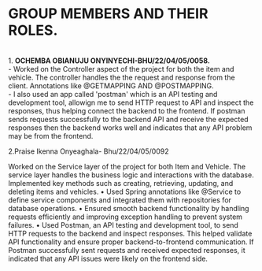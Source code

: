 # **GROUP MEMBERS AND THEIR ROLES.**
<br>
1. <b>OCHEMBA OBIANUJU ONYINYECHI-BHU/22/04/05/0058.</b>
<br>
- Worked on the Controller aspect of the project for both the item and vehicle. The controller handles the the request and response from the client. Annotations like @GETMAPPING AND @POSTMAPPING.
<br>
- I also used an app called 'postman' which is an API testing and development tool, allowign me to send HTTP request to API and inspect the responses, thus helping connect the backend to the frontend. If postman sends requests successfully to the backend API and receive the expected responses then the backend works well and indicates that any API problem may be from the frontend.


2.Praise Ikenna Onyeaghala- Bhu/22/04/05/0092

Worked on the Service layer of the project for both Item and Vehicle. The service layer handles the business logic and interactions with the database. Implemented key methods such as creating, retrieving, updating, and deleting items and vehicles.
	•	Used Spring annotations like @Service to define service components and integrated them with repositories for database operations.
	•	Ensured smooth backend functionality by handling requests efficiently and improving exception handling to prevent system failures.
	•	Used Postman, an API testing and development tool, to send HTTP requests to the backend and inspect responses. This helped validate API functionality and ensure proper backend-to-frontend communication. If Postman successfully sent requests and received expected responses, it indicated that any API issues were likely on the frontend side.
